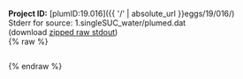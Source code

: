 **Project ID:** [plumID:19.016]({{ '/' | absolute_url }}eggs/19/016/)  
Stderr for source:  1.singleSUC_water/plumed.dat   
(download [zipped raw stdout](plumed.dat.plumed_master.stdout.txt.zip))  
{% raw %}
<pre>
</pre>
{% endraw %}
